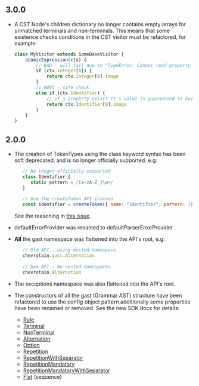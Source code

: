 ## 3.0.0

- A CST Node's children dictionary no longer contains empty arrays
  for unmatched terminals and non-terminals. This means that some existence checks
  conditions in the CST visitor must be refactored, for example:
  
  ```javascript
  class MyVisitor extends SomeBaseVisitor {
      atomicExpression(ctx) {
          // BAD - will fail due to "TypeError: Cannot read property '0' of undefined"
          if (ctx.Integer[0]) {
              return ctx.Integer[0].image
          }
          // GOOD - safe check
          else if (ctx.Identifier) {
              // if a property exists it's value is guaranteed to have at least one element.
              return ctx.Identifier[0].image
          }
      }
  }
  ```



## 2.0.0

- The creation of TokenTypes using the class keyword syntax has been soft deprecated.
  and is no longer officially supported.
  e.g:
  ```javascript
     // No longer officially supported
     class Identifier {
        static pattern = /[a-zA-Z_]\w+/
     }
   
     // Use the createToken API instead
     const Identifier = createToken({ name: "Identifier", pattern: /[a-zA-Z_]\w+/ })
  ```
  See the reasoning in [this issue](https://github.com/SAP/chevrotain/issues/653).
  

- defaultErrorProvider was renamed to defaultParserErrorProvider

- **All** the gast namespace was flattened into the API's root, e.g:
  ```javascript
     // Old API - using nested namespace. 
     chevrotain.gast.Alternation
   
     // New API - No nested namespaces.
     chevrotain.Alternation
  ```
  
- The exceptions namespace was also flattened into the API's root.

- The constructors of all the gast (Grammar AST) structure have been
  refactored to use the config object pattern additionally some properties have been renamed or removed.
  See the new SDK docs for details:
   * [Rule](http://sap.github.io/chevrotain/documentation/2_0_0/classes/rule.html)
   * [Terminal](http://sap.github.io/chevrotain/documentation/2_0_0/classes/terminal.html)
   * [NonTerminal](http://sap.github.io/chevrotain/documentation/2_0_0/classes/nonterminal.html)
   * [Alternation](http://sap.github.io/chevrotain/documentation/2_0_0/classes/alternation.html) 
   * [Option](http://sap.github.io/chevrotain/documentation/2_0_0/classes/option.html)
   * [Repetition](http://sap.github.io/chevrotain/documentation/2_0_0/classes/repetition.html)
   * [RepetitionWithSeparator](http://sap.github.io/chevrotain/documentation/2_0_0/classes/repetitionwithseparator.html)
   * [RepetitionMandatory](http://sap.github.io/chevrotain/documentation/2_0_0/classes/repetitionmandatory.html)
   * [RepetitionMandatoryWithSeparator](http://sap.github.io/chevrotain/documentation/2_0_0/classes/repetitionmandatorywithseparator.html)
   * [Flat](http://sap.github.io/chevrotain/documentation/2_0_0/classes/flat.html) (sequence)
     
